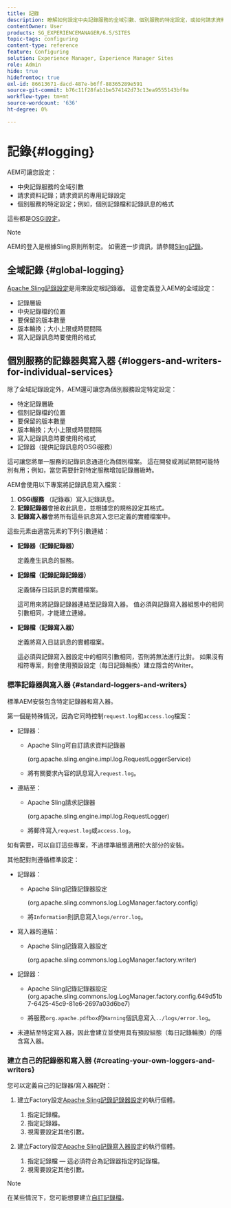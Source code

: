 ```yaml
---
title: 記錄
description: 瞭解如何設定中央記錄服務的全域引數、個別服務的特定設定，或如何請求資料記錄。
contentOwner: User
products: SG_EXPERIENCEMANAGER/6.5/SITES
topic-tags: configuring
content-type: reference
feature: Configuring
solution: Experience Manager, Experience Manager Sites
role: Admin
hide: true
hidefromtoc: true
exl-id: 86613671-dacd-487e-b6ff-88365289e591
source-git-commit: b76c11f28fab1be574142d73c13ea9555143bf9a
workflow-type: tm+mt
source-wordcount: '636'
ht-degree: 0%

---
```


# 記錄{#logging}

AEM可讓您設定：

* 中央記錄服務的全域引數
* 請求資料記錄；請求資訊的專用記錄設定
* 個別服務的特定設定；例如，個別記錄檔和記錄訊息的格式

這些都是[OSGi設定](/help/sites-deploying/configuring-osgi.md)。

>[!NOTE]
>
>AEM的登入是根據Sling原則所制定。 如需進一步資訊，請參閱[Sling記錄](https://sling.apache.org/site/logging.html)。

## 全域記錄 {#global-logging}

[Apache Sling記錄設定](/help/sites-deploying/osgi-configuration-settings.md)是用來設定根記錄器。 這會定義登入AEM的全域設定：

* 記錄層級
* 中央記錄檔的位置
* 要保留的版本數量
* 版本輪換；大小上限或時間間隔
* 寫入記錄訊息時要使用的格式

## 個別服務的記錄器與寫入器 {#loggers-and-writers-for-individual-services}

除了全域記錄設定外，AEM還可讓您為個別服務設定特定設定：

* 特定記錄層級
* 個別記錄檔的位置
* 要保留的版本數量
* 版本輪換；大小上限或時間間隔
* 寫入記錄訊息時要使用的格式
* 記錄器（提供記錄訊息的OSGi服務）

這可讓您將單一服務的記錄訊息通道化為個別檔案。 這在開發或測試期間可能特別有用；例如，當您需要針對特定服務增加記錄層級時。

AEM會使用以下專案將記錄訊息寫入檔案：

1. **OSGi服務** （記錄器）寫入記錄訊息。
1. **記錄記錄器**&#x200B;會接收此訊息，並根據您的規格設定其格式。
1. **記錄寫入器**&#x200B;會將所有這些訊息寫入您已定義的實體檔案中。

這些元素由適當元素的下列引數連結：

* **記錄器（記錄記錄器）**

  定義產生訊息的服務。

* **記錄檔（記錄記錄記錄器）**

  定義儲存日誌訊息的實體檔案。

  這可用來將記錄記錄器連結至記錄寫入器。 值必須與記錄寫入器組態中的相同引數相同，才能建立連線。

* **記錄檔（記錄寫入器）**

  定義將寫入日誌訊息的實體檔案。

  這必須與記錄寫入器設定中的相同引數相同，否則將無法進行比對。 如果沒有相符專案，則會使用預設設定（每日記錄輪換）建立隱含的Writer。

### 標準記錄器與寫入器 {#standard-loggers-and-writers}

標準AEM安裝包含特定記錄器和寫入器。

第一個是特殊情況，因為它同時控制`request.log`和`access.log`檔案：

* 記錄器：

   * Apache Sling可自訂請求資料記錄器

     (org.apache.sling.engine.impl.log.RequestLoggerService)

   * 將有關要求內容的訊息寫入`request.log`。

* 連結至：

   * Apache Sling請求記錄器

     (org.apache.sling.engine.impl.log.RequestLogger)

   * 將郵件寫入`request.log`或`access.log`。

如有需要，可以自訂這些專案，不過標準組態適用於大部分的安裝。

其他配對則遵循標準設定：

* 記錄器：

   * Apache Sling記錄記錄器設定

     (org.apache.sling.commons.log.LogManager.factory.config)

   * 將`Information`則訊息寫入`logs/error.log`。

* 寫入器的連結：

   * Apache Sling記錄寫入器設定

     (org.apache.sling.commons.log.LogManager.factory.writer)

* 記錄器：

   * Apache Sling記錄記錄器設定
(org.apache.sling.commons.log.LogManager.factory.config.649d51b7-6425-45c9-81e6-2697a03d6be7)

   * 將服務`org.apache.pdfbox`的`Warning`個訊息寫入`../logs/error.log`。

* 未連結至特定寫入器，因此會建立並使用具有預設組態（每日記錄輪換）的隱含寫入器。

### 建立自己的記錄器和寫入器 {#creating-your-own-loggers-and-writers}

您可以定義自己的記錄器/寫入器配對：

1. 建立Factory設定[Apache Sling記錄記錄器設定](/help/sites-deploying/osgi-configuration-settings.md)的執行個體。

   1. 指定記錄檔。
   1. 指定記錄器。
   1. 視需要設定其他引數。

1. 建立Factory設定[Apache Sling記錄寫入器設定](/help/sites-deploying/osgi-configuration-settings.md)的執行個體。

   1. 指定記錄檔 — 這必須符合為記錄器指定的記錄檔。
   1. 視需要設定其他引數。

>[!NOTE]
>
>在某些情況下，您可能想要建立[自訂記錄檔](/help/sites-deploying/monitoring-and-maintaining.md#create-a-custom-log-file)。
